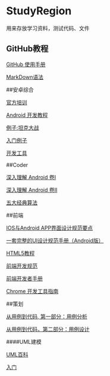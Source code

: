 # StudyRegion
用来存放学习资料，测试代码、文件

## GitHub教程

[GitHub 使用手册](http://wiki.jikexueyuan.com/project/github-basics/)

[MarkDown语法](http://www.jianshu.com/p/q81RER)

##安卓综合

[官方培训](http://wiki.jikexueyuan.com/project/android-training-geek/)

[Android 开发教程](http://wiki.jikexueyuan.com/project/android-development-tutorial/)

[例子:坦克大战](http://wiki.jikexueyuan.com/project/android-game-design/)

[入门例子](http://www.jizhuomi.com/android/game/18.html)

[开发工具](http://www.androiddevtools.cn/)

##Coder

[深入理解 Android 卷I](http://wiki.jikexueyuan.com/project/deep-android-v1/)

[深入理解 Android 卷II](http://wiki.jikexueyuan.com/project/deep-android-v2/)

[五大经典算法](http://www.cnblogs.com/steven_oyj/category/246990.html)

##前端

[IOS与Android APP界面设计规范要点](http://www.360doc.com/content/14/1120/18/21412_426730809.shtml)

[一套完整的UI设计规范手册（Android版）](http://www.ui001.com/article/303.html)

[HTML5教程](http://wiki.jikexueyuan.com/project/html5/)

[前端开发规范](http://wiki.jikexueyuan.com/project/web-development/)

[前端开发者手册](http://wiki.jikexueyuan.com/project/fedHandlebook/)

[Chrome 开发工具指南](http://wiki.jikexueyuan.com/project/chrome-devtools/)

##策划

[从用例到代码, 第一部分：用例分析](http://www.ibm.com/developerworks/cn/rational/rationaledge/content/mar05/5383/)

[从用例到代码，第二部分：用例设计](https://www.ibm.com/developerworks/cn/rational/rationaledge/content/mar05/5670/)

####UML建模

[UML百科](http://baike.baidu.com/link?url=95lXE4k6nigHzWTm2-2Vxg1kICLNoCg2mlRUtVtB4cWx8zU6t_YB6UWgN9ok0CGC7DsRGzxF0RSdjWTHJ_qw8JRb2GfF2jZMIVJqfMiuYN-3_Y_hrXnnjr0LbKQuGyq4)

[入门](http://blog.csdn.net/jiuqiyuliang/article/details/8552956/)
